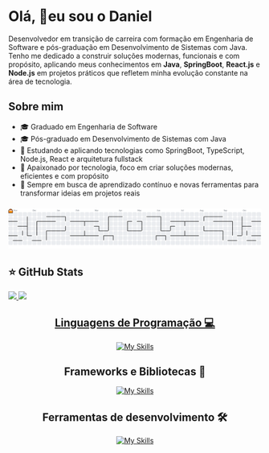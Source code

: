<h1 align="left">Olá, 👋eu sou o Daniel</h1>

<p align="left">
 Desenvolvedor em transição de carreira com formação em Engenharia de Software e pós-graduação em Desenvolvimento de Sistemas com Java. <br>
 Tenho me dedicado a construir soluções modernas, funcionais e com propósito, aplicando meus conhecimentos em <strong>Java</strong>, <strong>SpringBoot</strong>, <strong>React.js</strong> e <strong>Node.js</strong> em projetos práticos que refletem minha evolução constante na área de tecnologia.
</p>

## Sobre mim

- 🎓 Graduado em Engenharia de Software
- 🎓 Pós-graduado em Desenvolvimento de Sistemas com Java
- 🧪 Estudando e aplicando tecnologias como SpringBoot, TypeScript, Node.js, React e arquitetura fullstack
- 🚀 Apaixonado por tecnologia, foco em criar soluções modernas, eficientes e com propósito
- 🌱 Sempre em busca de aprendizado contínuo e novas ferramentas para transformar ideias em projetos reais

###

<picture>
  <source media="(prefers-color-scheme: dark)" srcset="https://raw.githubusercontent.com/danielMonteiro84/danielMonteiro84/output/pacman-contribution-graph-dark.svg">
  <source media="(prefers-color-scheme: light)" srcset="https://raw.githubusercontent.com/danielMonteiro84/danielMonteiro84/output/pacman-contribution-graph.svg">
  <img alt="pacman contribution graph" src="https://raw.githubusercontent.com/danielMonteiro84/danielMonteiro84/output/pacman-contribution-graph.svg">
</picture>

## ⭐ GitHub Stats
<a href="https://github.com/danielMonteiro84">
  <img height="180em" src="https://github-readme-stats.vercel.app/api?username=danielMonteiro84&show_icons=true&theme=radical&include_all_commits=true&count_private=true"/>
  <img height="180em" src="https://github-readme-stats.vercel.app/api/top-langs/?username=danielMonteiro84&layout=compact&langs_count=6&theme=radical"/>
<div align="center">

## Linguagens de Programação 💻

  [![My Skills](https://skillicons.dev/icons?i=java,js,ts,mysql,html,css,powershell)](https://skillicons.dev)

## Frameworks e Bibliotecas 🧩

  [![My Skills](https://skillicons.dev/icons?i=react,next.js,spring,tailwind,jest,nodejs)](https://skillicons.dev)

## Ferramentas de desenvolvimento 🛠️

  [![My Skills](https://skillicons.dev/icons?i=aws,docker,eclipse,git,github,npm,pnpm,visualstudio,vscode,vite)](https://skillicons.dev)







